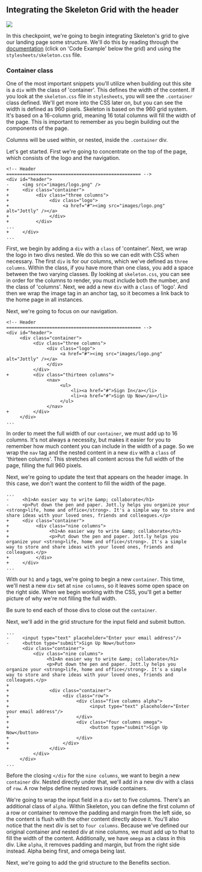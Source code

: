## Integrating the Skeleton Grid with the header

![](http://cl.ly/WGOc/07-header-skeleton.png)

In this checkpoint, we're going to begin integrating Skeleton's grid to give our landing page some structure. We'll do this by reading through the [documentation](http://www.getskeleton.com/#grid) (click on 'Code Example' below the grid) and using the `stylesheets/skeleton.css` file.

### Container class

One of the most important snippets you'll utilize when building out this site is a `div` with the class of 'container'. This defines the width of the content. If you look at the `skeleton.css` file in `stylesheets`, you will see the `.container` class defined. We'll get more into the CSS later on, but you can see the width is defined as 960 pixels. Skeleton is based on the 960 grid system. It's based on a 16-column grid, meaning 16 total columns will fill the width of the page. This is important to remember as you begin building out the components of the page. 

Columns will be used within, or nested, inside the `.container` div.

Let's get started. First we're going to concentrate on the top of the page, which consists of the logo and the navigation.

```html(index.html)
<!-- Header
================================================== -->
<div id="header">
-     <img src="images/logo.png" />
+     <div class="container">
+          <div class="three columns">
+               <div class="logo">
+                    <a href="#"><img src="images/logo.png" alt="Jottly" /></a>
+               </div>
+          </div>
...
+     </div>
...
```

First, we begin by adding a `div` with a `class` of 'container'. Next, we wrap the logo in two divs nested. We do this so we can edit with CSS when necessary. The first `div` is for our columns, which we've defined as `three columns`. Within the class, if you have more than one class, you add a space between the two varying classes. By looking at `skeleton.css`, you can see in order for the columns to render, you must include both the number, and the class of 'columns'. Next, we add a new `div` with a `class` of 'logo'. And then we wrap the image tag in an anchor tag, so it becomes a link back to the home page in all instances.

Next, we're going to focus on our navigation.

```html(index.html)
<!-- Header
================================================== -->
<div id="header">
     <div class="container">
          <div class="three columns">
               <div class="logo">
                    <a href="#"><img src="images/logo.png" alt="Jottly" /></a>
               </div>
          </div>
+         <div class="thirteen columns">
               <nav>
                    <ul>
                        <li><a href="#">Sign In</a></li>
                        <li><a href="#">Sign Up Now</a></li>
                    </ul>
               </nav>
+         </div>
     </div>
...
```

In order to meet the full width of our `container`, we must add up to 16 columns. It's not always a necessity, but makes it easier for you to remember how much content you can include in the width of a page. So we wrap the `nav` tag and the nested content in a new `div` with a `class` of 'thirteen columns'. This stretches all content across the full width of the page, filling the full 960 pixels.

Next, we're going to update the text that appears on the header image. In this case, we don't want the content to fill the width of the page.

```html(index.html)
...
-     <h1>An easier way to write &amp; collaborate</h1>
-     <p>Put down the pen and paper. Jott.ly helps you organize your <strong>life, home and office</strong>. It's a simple way to store and share ideas with your loved ones, friends and colleagues.</p>
+     <div class="container">
+          <div class="nine columns">
+               <h1>An easier way to write &amp; collaborate</h1>
+               <p>Put down the pen and paper. Jott.ly helps you organize your <strong>life, home and office</strong>. It's a simple way to store and share ideas with your loved ones, friends and colleagues.</p>			
+          </div>
+     </div>
...
```

With our `h1` and `p` tags, we're going to begin a new `container`. This time, we'll nest a new `div` set at `nine columns`, so it leaves some open space on the right side. When we begin working with the CSS, you'll get a better picture of why we're not filling the full width.

Be sure to end each of those divs to close out the `container`.

Next, we'll add in the grid structure for the input field and submit button.

```html(index.html)
...
-     <input type="text" placeholder="Enter your email address"/>
-     <button type="submit">Sign Up Now</button>
      <div class="container">
          <div class="nine columns">
               <h1>An easier way to write &amp; collaborate</h1>
               <p>Put down the pen and paper. Jott.ly helps you organize your <strong>life, home and office</strong>. It's a simple way to store and share ideas with your loved ones, friends and colleagues.</p>
+
+               <div class="container">
+                    <div class="row">
+                         <div class="five columns alpha">
+                              <input type="text" placeholder="Enter your email address"/>
+                         </div>
+                         <div class="four columns omega">
+                              <button type="submit">Sign Up Now</button>
+                         </div>
+                    </div>
+               </div>
          </div>
     </div>
...
```

Before the closing `</div` for the `nine columns`, we want to begin a new `container` div. Nested directly under that, we'll add in a new div with a class of `row`. A row helps define nested rows inside containers.

We're going to wrap the input field in a `div` set to five columns. There's an additional class of `alpha`. Within Skeleton, you can define the first column of a row or container to remove the padding and margin from the left side, so the content is flush with the other content directly above it. You'll also notice that the next div is set to `four columns`. Because we've defined our original container and nested div at nine columns, we must add up to that to fill the width of the content. Additionally, we have `omega` as a class in this div. Like `alpha`, it removes padding and margin, but from the right side instead. Alpha being first, and omega being last.

Next, we're going to add the grid structure to the Benefits section.